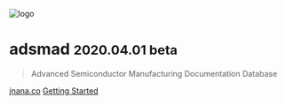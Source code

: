 ![logo](_media/icon.svg)

# adsmad <small>2020.04.01 beta</small>

> Advanced Semiconductor Manufacturing Documentation Database


[jnana.co](https://jnan.co/)
[Getting Started](#docsify)

